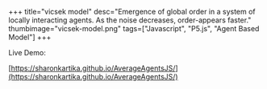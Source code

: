 +++
title="vicsek model"
desc="Emergence of global order in a system of locally interacting agents. As the noise decreases, order-appears faster."
thumbimage="vicsek-model.png"
tags=["Javascript", "P5.js", "Agent Based Model"]
+++

Live Demo: 

[https://sharonkartika.github.io/AverageAgentsJS/](https://sharonkartika.github.io/AverageAgentsJS/)

